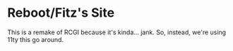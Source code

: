 # Reboot/Fitz's Site

This is a remake of RCGI because it's kinda... jank. So, instead, we're using 11ty this go around.
